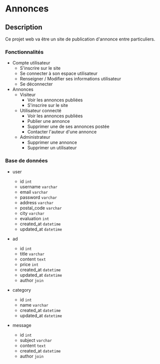 # Annonces

## Description
Ce projet web va être un site de publication d'annonce entre particuliers.

### Fonctionnalités
- Compte utilisateur
  - S'inscrire sur le site
  - Se connecter à son espace utilisateur
  - Renseigner / Modifier ses informations utilisateur
  - Se déconnecter
- Annonces
  - Visiteur
    - Voir les annonces publiées
    - S'inscrire sur le site
  - Utilisateur connecté
    - Voir les annonces publiées
    - Publier une annonce
    - Supprimer une de ses annonces postée
    - Contacter l'auteur d'une annonce
  - Administrateur
    - Supprimer une annonce
    - Supprimer un utilisateur

### Base de données
- user
  - id `int`
  - username `varchar`
  - email `varchar`
  - password `varchar`
  - address `varchar`
  - postal_code `varchar`
  - city `varchar`
  - evaluation `int`
  - created_at `datetime`
  - updated_at `datetime`

- ad
  - id `int`
  - title `varchar`
  - content `text`
  - price `int`
  - created_at `datetime`
  - updated_at `datetime`
  - author `join`

- category
  - id `int`
  - name `varchar`
  - created_at `datetime`
  - updated_at `datetime`

- message
  - id `int`
  - subject `varchar`
  - content `text`
  - created_at `datetime`
  - author `join`